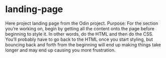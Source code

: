 # landing-page
Here project landing page from the Odin project.
Purpose: 
For the section you’re working on, begin by getting all the content 
onto the page before beginning to style it. 
In other words, do the HTML and then do the CSS. 
You’ll probably have to go back to the HTML once you start styling, 
but bouncing back and forth from the beginning will end up making things take longer 
and may end up causing you more frustration. 
